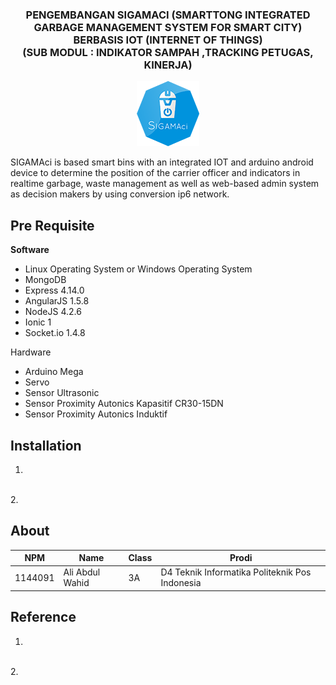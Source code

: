 <h3 align="center">PENGEMBANGAN SIGAMACI (SMARTTONG INTEGRATED GARBAGE MANAGEMENT SYSTEM FOR SMART CITY) BERBASIS IOT (INTERNET OF THINGS) <br> (SUB MODUL : INDIKATOR SAMPAH ,TRACKING PETUGAS, KINERJA)</h3>
<p align="center">
  <img src="./img/laporan/logo-sigamaci.png">
</p>
SIGAMAci is based smart bins with an integrated IOT and arduino android device to determine the position of the carrier officer and indicators in realtime garbage, waste management as well as web-based admin system as decision makers by using conversion ip6 network.

## Pre Requisite
**Software**
* Linux Operating System or Windows Operating System
* MongoDB
* Express 4.14.0
* AngularJS 1.5.8
* NodeJS 4.2.6
* Ionic 1
* Socket.io 1.4.8

Hardware
* Arduino Mega
* Servo
* Sensor Ultrasonic
* Sensor Proximity Autonics Kapasitif CR30-15DN
* Sensor Proximity Autonics Induktif 

## Installation
1.
<br>
2.

## About

NPM| Name| Class | Prodi
------------ | ------------- | ------------- | -------------
1144091| Ali Abdul Wahid| 3A| D4 Teknik Informatika Politeknik Pos Indonesia

## Reference
1.
<br>
2.